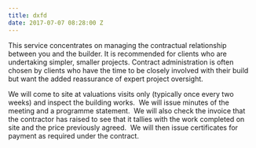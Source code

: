 ```yaml
---
title: dxfd
date: 2017-07-07 08:28:00 Z
---
```


This service concentrates on managing the contractual relationship between you and the builder. It is recommended for clients who are undertaking simpler, smaller projects. Contract administration is often chosen by clients who have the time to be closely involved with their build but want the added reassurance of expert project oversight.

We will come to site at valuations visits only (typically once every two weeks) and inspect the building works.  We will issue minutes of the meeting and a programme statement.  We will also check the invoice that the contractor has raised to see that it tallies with the work completed on site and the price previously agreed.  We will then issue certificates for payment as required under the contract.